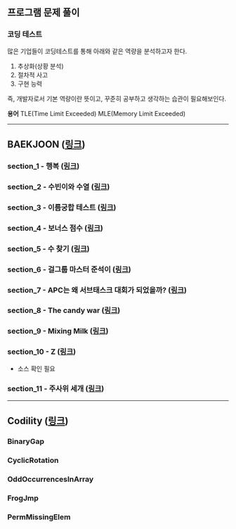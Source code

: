 ## 프로그램 문제 풀이

### 코딩 테스트
많은 기업들이 코딩테스트를 통해 아래와 같은 역량을 분석하고자 한다.
1. 추상화(상황 분석)
2. 절차적 사고
3. 구현 능력

즉, 개발자로서 기본 역량이란 뜻이고, 꾸준히 공부하고 생각하는 습관이 필요해보인다.

**용어**
TLE(Time Limit Exceeded)
MLE(Memory Limit Exceeded)
- - -
## BAEKJOON (<a href="https://www.acmicpc.net" target="_blank">링크</a>)

### section_1 - 행복 (<a href="https://www.acmicpc.net/problem/15969" target="_blank">링크</a>)
### section_2 - 수빈이와 수열 (<a href="https://www.acmicpc.net/problem/10539" target="_blank">링크</a>)
### section_3 - 이름궁합 테스트 (<a href="https://www.acmicpc.net/problem/17269" target="_blank">링크</a>)
### section_4 - 보너스 점수 (<a href="https://www.acmicpc.net/problem/17389" target="_blank">링크</a>)
### section_5 - 수 찾기 (<a href="https://www.acmicpc.net/problem/1920" target="_blank">링크</a>)
### section_6 - 걸그룹 마스터 준석이 (<a href="https://www.acmicpc.net/problem/16165" target="_blank">링크</a>)
### section_7 - APC는 왜 서브태스크 대회가 되었을까? (<a href="https://www.acmicpc.net/problem/17224" target="_blank">링크</a>)
### section_8 - The candy war (<a href="https://www.acmicpc.net/problem/9037" target="_blank">링크</a>)
### section_9 - Mixing Milk (<a href="https://www.acmicpc.net/problem/16769" target="_blank">링크</a>)
### section_10 - Z (<a href="https://www.acmicpc.net/problem/1074" target="_blank">링크</a>)
* 소스 확인 필요
### section_11 - 주사위 세개 (<a href="https://www.acmicpc.net/problem/2480" target="_blank">링크</a>)
- - -
## Codility (<a href="https://app.codility.com/programmers/" target="_blank">링크</a>)
### BinaryGap
### CyclicRotation
### OddOccurrencesInArray
### FrogJmp
### PermMissingElem
